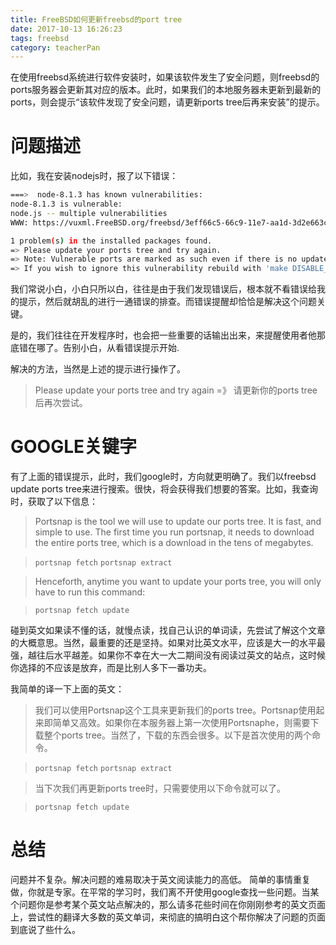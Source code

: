 ```yaml
---
title: FreeBSD如何更新freebsd的port tree
date: 2017-10-13 16:26:23
tags: freebsd
category: teacherPan
---
```

在使用freebsd系统进行软件安装时，如果该软件发生了安全问题，则freebsd的ports服务器会更新其对应的版本。此时，如果我们的本地服务器未更新到最新的ports，则会提示“该软件发现了安全问题，请更新ports tree后再来安装”的提示。

# 问题描述
比如，我在安装nodejs时，报了以下错误：
```bash
===>  node-8.1.3 has known vulnerabilities:
node-8.1.3 is vulnerable:
node.js -- multiple vulnerabilities
WWW: https://vuxml.FreeBSD.org/freebsd/3eff66c5-66c9-11e7-aa1d-3d2e663cef42.html

1 problem(s) in the installed packages found.
=> Please update your ports tree and try again.
=> Note: Vulnerable ports are marked as such even if there is no update available.
=> If you wish to ignore this vulnerability rebuild with 'make DISABLE_VULNERABILITIES=yes'
```
我们常说小白，小白只所以白，往往是由于我们发现错误后，根本就不看错误给我的提示，然后就胡乱的进行一通错误的排查。而错误提醒却恰恰是解决这个问题关键。

是的，我们往往在开发程序时，也会把一些重要的话输出出来，来提醒使用者他那底错在哪了。告别小白，从看错误提示开始.

解决的方法，当然是上述的提示进行操作了。

> Please update your ports tree and try again =》 请更新你的ports tree后再次尝试。

# GOOGLE关键字

有了上面的错误提示，此时，我们google时，方向就更明确了。我们以freebsd update ports tree来进行搜索。很快，将会获得我们想要的答案。比如，我查询时，获取了以下信息：


> Portsnap is the tool we will use to update our ports tree. It is fast, and simple to use. The first time you run portsnap, it needs to download the entire ports tree, which is a download in the tens of megabytes.

> `portsnap fetch`
> `portsnap extract`

>Henceforth, anytime you want to update your ports tree, you will only have to run this command:

> `portsnap fetch update`

碰到英文如果读不懂的话，就慢点读，找自己认识的单词读，先尝试了解这个文章的大概意思。当然，最重要的还是坚持。如果对比英文水平，应该是大一的水平最强，越往后水平越差。如果你不幸在大一大二期间没有阅读过英文的站点，这时候你选择的不应该是放弃，而是比别人多下一番功夫。

我简单的译一下上面的英文：

> 我们可以使用Portsnap这个工具来更新我们的ports tree。Portsnap使用起来即简单又高效。如果你在本服务器上第一次使用Portsnaphe，则需要下载整个ports tree。当然了，下载的东西会很多。以下是首次使用的两个命令。

> `portsnap fetch`
> `portsnap extract`

> 当下次我们再更新ports tree时，只需要使用以下命令就可以了。

> `portsnap fetch update`

# 总结
问题并不复杂。解决问题的难易取决于英文阅读能力的高低。
简单的事情重复做，你就是专家。在平常的学习时，我们离不开使用google查找一些问题。当某个问题你是参考某个英文站点解决的，那么请多花些时间在你刚刚参考的英文页面上，尝试性的翻译大多数的英文单词，来彻底的搞明白这个帮你解决了问题的页面到底说了些什么。

